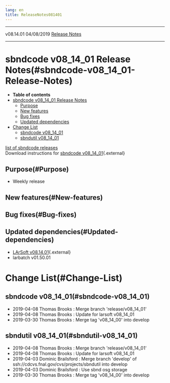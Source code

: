 ```yaml
---
lang: en
title: ReleaseNotes081401
---
```


  ----------- ------------ -- -- ------------------------------------------------------
  v08.14.01   04/08/2019         [Release Notes](ReleaseNotes081401.html)
  ----------- ------------ -- -- ------------------------------------------------------



sbndcode v08\_14\_01 Release Notes(#sbndcode-v08_14_01-Release-Notes)
======================================================================================

-   **Table of contents**
-   [sbndcode v08\_14\_01 Release
    Notes](#sbndcode-v08_14_01-Release-Notes)
    -   [Purpose](#Purpose)
    -   [New features](#New-features)
    -   [Bug fixes](#Bug-fixes)
    -   [Updated dependencies](#Updated-dependencies)
-   [Change List](#Change-List)
    -   [sbndcode v08\_14\_01](#sbndcode-v08_14_01)
    -   [sbndutil v08\_14\_01](#sbndutil-v08_14_01)

[list of sbndcode
releases](List_of_SBND_code_releases.html)\
Download instructions for [sbndcode
v08\_14\_01](http://scisoft.fnal.gov/scisoft/bundles/sbnd/v08_14_01/sbndcode-v08_14_01.html){.external}



Purpose(#Purpose)
----------------------------------

-   Weekly release



New features(#New-features)
--------------------------------------------



Bug fixes(#Bug-fixes)
--------------------------------------



Updated dependencies(#Updated-dependencies)
------------------------------------------------------------

-   [LArSoft
    v08.14.01](https://cdcvs.fnal.gov/redmine/projects/larsoft/wiki/ReleaseNotes081401){.external}
-   larbatch v01.50.01



Change List(#Change-List)
==========================================



sbndcode v08\_14\_01(#sbndcode-v08_14_01)
----------------------------------------------------------

-   2019-04-08 Thomas Brooks : Merge branch \'release/v08\_14\_01\'
-   2019-04-08 Thomas Brooks : Update for larsoft v08\_14\_01
-   2019-03-30 Thomas Brooks : Merge tag \'v08\_14\_00\' into develop



sbndutil v08\_14\_01(#sbndutil-v08_14_01)
----------------------------------------------------------

-   2019-04-08 Thomas Brooks : Merge branch \'release/v08\_14\_01\'
-   2019-04-08 Thomas Brooks : Update for larsoft v08\_14\_01
-   2019-04-03 Dominic Brailsford : Merge branch \'develop\' of
    ssh://cdcvs.fnal.gov/cvs/projects/sbndutil into develop
-   2019-04-03 Dominic Brailsford : Use sbnd osg storage
-   2019-03-30 Thomas Brooks : Merge tag \'v08\_14\_00\' into develop
